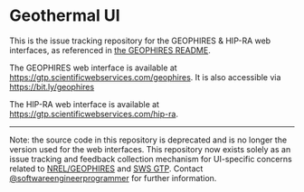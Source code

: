 # Geothermal UI

This is the issue tracking repository for the GEOPHIRES & HIP-RA web interfaces, as referenced in [the GEOPHIRES README](https://github.com/NREL/GEOPHIRES-X?tab=readme-ov-file#web-interface).

The GEOPHIRES web interface is available at https://gtp.scientificwebservices.com/geophires. It is also accessible via https://bit.ly/geophires

The HIP-RA web interface is available at https://gtp.scientificwebservices.com/hip-ra.

---

Note: the source code in this repository is deprecated and is no longer the version used for the web interfaces.
This repository now exists solely as an issue tracking and feedback collection mechanism for UI-specific concerns related to [NREL/GEOPHIRES](https://github.com/NREL/GEOPHIRES-X) and [SWS GTP](https://gtp.scientificwebservices.com/).
Contact [@softwareengineerprogrammer](https://github.com/softwareengineerprogrammer) for further information. 
